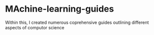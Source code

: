 # MAchine-learning-guides

Within this, I created numerous coprehensive guides outlining different aspects of computor science
